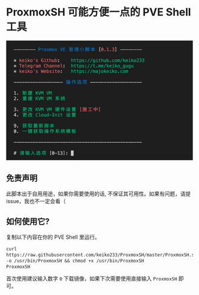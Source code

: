 # ProxmoxSH 可能方便一点的 PVE Shell 工具

![](https://raw.githubusercontent.com/keiko233/ProxmoxSH/master/assets/images/screenshot01.jpg)

## 免责声明
此脚本出于自用用途，如果你需要使用的话, 不保证其可用性。如果有问题，请提issue，我也不一定会看（

## 如何使用它?

复制以下内容在你的 PVE Shell 里运行。

```shell
curl https://raw.githubusercontent.com/keiko233/ProxmoxSH/master/ProxmoxSH.sh -o /usr/bin/ProxmoxSH && chmod +x /usr/bin/ProxmoxSH
ProxmoxSH
```

首次使用建议输入数字 `0` 下载镜像，如果下次需要使用直接输入 `ProxmoxSH` 即可。

